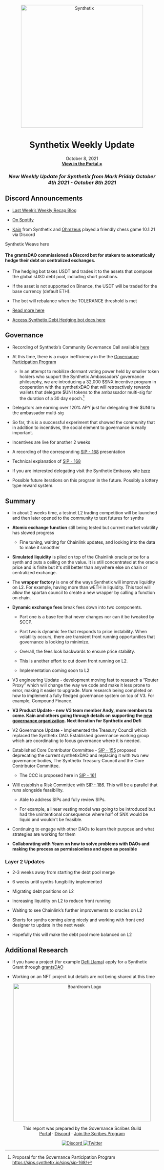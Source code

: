 
<p align="center">
  <a href="http://app.boardroom.info/BanklessDAO">
    <img src="https://docs.synthetix.io/img/logos/synthetix_blue_logo.png" alt="Synthetix" width="400" />
  </a>
  <h1 align="center">Synthetix Weekly Update</h1>
  <p align="center">
    October 8, 2021
  <br />
  <a href="http://app.boardroom.info/BanklessDAO"><strong>View in the Portal »</strong></a>
  <br />
  </p>
</p>

### <p align="center"> *New Weekly Update for Synthetix from Mark Priddy October 4th 2021 - October 8th 2021*

## Discord Announcements
	
- [Last Week’s Weekly Recap Blog](https://snxweave.medium.com/snxweave-weekly-recap-f0a24674efb9)
- [On Spotify](https://anchor.fm/snxweave)
	
- [Kain](https://twitter.com/kaiynne) from Synthetix and [Ohmzeus](https://twitter.com/ohmzeus) played a friendly chess game 10.1.21 via Discord

Synthetix Weave here

#### The grantsDAO commissioned a Discord bot for stakers to automatically hedge their debt on centralized exchanges.

- The hedging bot takes USDT and trades it to the assets that compose the global sUSD debt pool, including short positions. 

- If the asset is not supported on Binance, the USDT will be traded for the base currency (default ETH). 

- The bot will rebalance when the TOLERANCE threshold is met

- [Read more here](https://medium.com/@SynthetixGrants/synthetix-debt-hedging-bot-458fca8b0f4b)

- [Access Synthetix Debt Hedging bot docs here](https://github.com/IlyaSleptsov/Synthetix-debt-hedging-bot)









## Governance

- Recording of Synthetix’s Community Governance Call available [here](https://anchor.fm/synthetix/episodes/SD030---Community-Governance-Call---September-2021-e184rsi)

- At this time, there is a major inefficiency in the the [Governance Participation Program](https://ambassadors-blog.synthetix.io/governance-participation-program/)

  - In an attempt to mobilize dormant voting power held by smaller token holders who support the Synthetix Ambassadors’ governance philosophy, we are introducing a 32,000 $SNX incentive program in cooperation with the synthetixDAO that will retroactively rewards wallets that delegate $UNI tokens to the ambassador multi-sig for the duration of a 30 day epoch.[^1]

[^1]: Proposal for the Governance Participation Program https://sips.synthetix.io/sips/sip-168/

- Delegators are earning over 120% APY just for delegating their $UNI to the ambassador multi-sig

- So far, this is a successful experiment that showed the community that in addition to incentives, the social element to governance is really important.

- Incentives are live for another 2 weeks

- A recording of the corresponding [SIP - 168](https://anchor.fm/synthetix/episodes/SD024---SIP-168-e15gde1) presentation

- Technical explanation of [SIP - 168](https://sips.synthetix.io/sips/sip-168/)

- If you are interested delegating visit the Synthetix Embassy site [here](https://synthetixembassy.io/protocol/UNI)

- Possible future iterations on this program in the future. Possibly a lottery type reward system.


## Summary

- In about 2 weeks time, a testnet L2 trading competition will be launched and then later opened to the community to test futures for synths

- **Atomic exchange function** still being tested but current market volatility has slowed progress
  - Fine tuning, waiting for Chainlink updates, and looking into the data to make it smoother

- **Simulated liquidity** is piled on top of the Chainlink oracle price for a synth and puts a ceiling on the value. It is still concentrated at the oracle price and is finite but it's still better than anywhere else on chain or centralized exchange.

- The **wrapper factory** is one of the ways Synthetix will improve liquidity on L2. For example, having more than wETH in liquidity. This tool will allow the spartan council to create a new wrapper by calling a function on chain. 

- **Dynamic exchange fees** break fees down into two components. 
	- Part one is a base fee that never changes nor can it be tweaked by SCCP. 
	
	- Part two is dynamic fee that responds to price instability. When volatility occurs, there are transient front running opportunities that governance is looking to minimize. 
	- Overall, the fees look backwards to ensure price stability. 
	
	- This is another effort to cut down front running on L2. 
	
	- Implementation coming soon to L2

- V3 engineering Update - development moving fast to research a “Router Proxy” which will change the way we code and make it less prone to error, making it easier to upgrade. More research being completed on how to implement a fully fledged governance system on top of V3. For example, Compound Finance.

- **V3 Product Update - new V3 team member Andy, more members to come. Kain and others going through details on supporting the [new governance organization](https://sips.synthetix.io/sips/sip-172/). Next iteration for Synthetix and Defi**

- V2 Governance Update - Implemented the Treasury Council which replaced the Synthetix DAO. Established governance working group which are coordinating to focus governance where it is needed.

- Established Core Contributor Committee - [SIP - 155](https://sips.synthetix.io/sips/sip-155/) proposed deprecating the current synthetixDAO and replacing it with two new governance bodies, The Synthetix Treasury Council and the Core Contributor Committee. 
	
	- The CCC is proposed here in [SIP - 161](https://sips.synthetix.io/sips/sip-161/)

- Will establish a Risk Committee with [SIP - 186](https://sips.synthetix.io/sips/sip-186/). This will be a parallel that runs alongside feasibility. 
	
	- Able to address SIPs and fully review SIPs. 
	
	- For example, a linear vesting model was going to be introduced but had the unintentional consequence where half of SNX would be liquid and wouldn't be feasible.

- Continuing to engage with other DAOs to learn their purpose and what strategies are working for them

- **Collaborating with Yearn on how to solve problems with DAOs and making the process as permissionless and open as possible**


### **Layer 2 Updates**

- 2-3 weeks away from starting the debt pool merge

- 6 weeks until synths fungibility implemented

- Migrating debt positions on L2

- Increasing liquidity on L2 to reduce front running

- Waiting to see Chainlink’s further improvements to oracles on L2

- Shorts for synths coming along nicely and working with front end designer to update in the next week

- Hopefully this will make the debt pool more balanced on L2

## Additional Research

- If you have a project (for example [Defi Llama](https://defillama.com/)) apply for a Synthetix Grant through [grantsDAO](https://snxgrants.io/)

- Working on an NFT project but details are not being shared at this time



<p align="center">
  <a href="http://app.boardroom.info/">
    <img src="https://i.ibb.co/PFcchnQ/boardroom.png" alt="Boardroom Logo" width="450" />
  </a>
</p>

<p align="center">
	This report was prepared by the Governance Scribes Guild
  <br />
  <a href="http://boardroom.info/">Portal</a>
  ·
  <a href="https://discord.com/invite/tgrTFg9">Discord</a>
  ·
  <a href="https://boardroom.mirror.xyz/JHrN8nVy_J4C7Xzj37zoyPANg0ZnNszhWy9YOZHC0lM">Join the Scribes Program</a>
</p>

<p align="center">
  <a href="https://discord.gg/CEZ8WfuK8s">
    <img src="https://img.shields.io/badge/Discord-Join-7289da?style=for-the-badge&logo=discord&logoColor=white" alt="Discord" />
  </a>
  <a href="https://twitter.com/boardroom_info">
    <img src="https://img.shields.io/badge/Twitter-Follow-1da1f2?style=for-the-badge&logo=twitter&logoColor=white" alt="Twitter" />
  </a>
</p>





